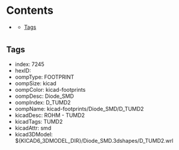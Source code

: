 



Contents
========

* [](#)
	* [Tags](#tags)

# 

## Tags

- index: 7245
- hexID: 
- oompType: FOOTPRINT
- oompSize: kicad
- oompColor: kicad-footprints
- oompDesc: Diode_SMD
- oompIndex: D_TUMD2
- oompName: kicad-footprints/Diode_SMD/D_TUMD2
- kicadDesc: ROHM - TUMD2
- kicadTags: TUMD2
- kicadAttr: smd
- kicad3DModel: ${KICAD6_3DMODEL_DIR}/Diode_SMD.3dshapes/D_TUMD2.wrl
